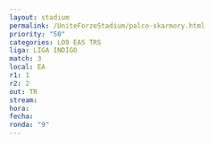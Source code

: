 ```yaml
---
layout: stadium
permalink: /UniteForzeStadium/palco-skarmory.html
priority: "50"
categories: LO9 EAS TRS
liga: LIGA INDIGO
match: 3
local: EA
r1: 1
r2: 2
out: TR
stream: 
hora: 
fecha: 
ronda: "9"
---
```

